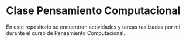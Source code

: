 # Clase Pensamiento Computacional
En este repositorio se encuentran actividades y tareas realizadas por mi durante el curso de Pensamiento Computacional.
